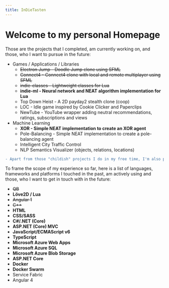 ```yaml
---
title: InDieTasten
---
```


# Welcome to my personal Homepage

Those are the projects that I completed, am currently working on, and those, who I want to pursue in the future:

- Games / Applications / Libraries
    - ~~Electron Jump - Doodle Jump clone using SFML~~
    - ~~Connect4 - Connect4 clone with local and remote multiplayer using SFML~~
    - ~~indie-classes - Lightweight classes for Lua~~
    - **indie-ml - Neural network and NEAT algorithm implementation for Lua**
    - Top Down Heist - A 2D payday2 stealth clone (coop)
    - LOC - Idle game inspired by Cookie Clicker and Paperclips
    - NewTube - YouTube wrapper adding neutral recommendations, ratings, subscriptions and views
- Machine Learning
    - **XOR - Simple NEAT implementation to create an XOR agent**
    - Pole-Balancing - Simple NEAT implementation to create a pole-balancing agent
    - Intelligent City Traffic Control
    - NLP Semantics Visualizer (objects, relations, locations)

```diff
- Apart from those "childish" projects I do in my free time, I'm also professionally working full-time in projects executed by my employer. These are mostly cloud-based distributed web applications utilizing Microsofts hardware and software stack, such as Azure and ASP.NET, SQL Server, etc.
```

To frame the scope of my experience so far, here is a list of languages, frameworks and platforms I touched in the past, am actively using and those, who I want to get in touch with in the future:

- ~~QB~~
- **Löve2D / Lua**
- ~~Angular 1~~
- ~~C++~~
- **HTML**
- **CSS/SASS**
- **C#/.NET (Core)**
- **ASP.NET (Core) MVC**
- **JavaScript/ECMAScript v6**
- **TypeScript**
- **Microsoft Azure Web Apps**
- **Microsoft Azure SQL**
- **Microsoft Azure Blob Storage**
- **ASP.NET Core**
- **Docker**
- **Docker Swarm**
- Service Fabric
- Angular 4
